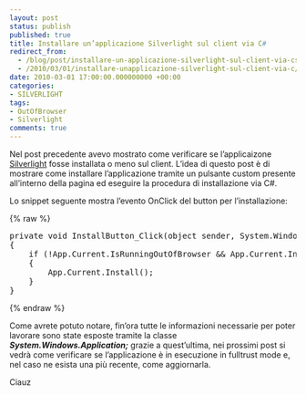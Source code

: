 ```yaml
---
layout: post
status: publish
published: true
title: Installare un’applicazione Silverlight sul client via C#
redirect_from: 
  - /blog/post/installare-un-applicazione-silverlight-sul-client-via-csharp/
  - /2010/03/01/installare-unapplicazione-silverlight-sul-client-via-c/
date: 2010-03-01 17:00:00.000000000 +00:00
categories:
- SILVERLIGHT
tags:
- OutOfBrowser
- Silverlight
comments: true
---
```

<p>Nel post precedente avevo mostrato come verificare se l’applicaizone <a title="Silverlight" href="http://imperugo.tostring.it/categories/archive/Silverlight" target="_blank">Silverlight</a> fosse installata o meno sul client. L’idea di questo post è di mostrare come installare l’applicazione tramite un pulsante custom presente all’interno della pagina ed eseguire la procedura di installazione via C#.</p>  <p>Lo snippet seguente mostra l’evento OnClick del button per l’installazione:</p>  {% raw %}<pre class="brush: csharp; ruler: true;">private void InstallButton_Click(object sender, System.Windows.RoutedEventArgs e)
{
    if (!App.Current.IsRunningOutOfBrowser &amp;&amp; App.Current.InstallState == InstallState.NotInstalled)
    {
        App.Current.Install();
    }
}</pre>{% endraw %}

<p>Come avrete potuto notare, fin’ora tutte le informazioni necessarie per poter lavorare sono state esposte tramite la classe <strong><em>System.Windows.Application;</em></strong> grazie a quest’ultima, nei prossimi post si vedrà come verificare se l’applicazione è in esecuzione in fulltrust mode e, nel caso ne esista una più recente, come aggiornarla.</p>

<p>Ciauz</p>
